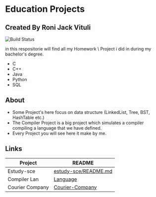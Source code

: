 # Education Projects
## Created By Roni Jack Vituli

![Build Status](https://img.shields.io/static/v1?label=RJV&message=Project's&color=blue)

in this respositorie will find all my Homework \ Project i did in during my bachelor's degree.

- C 
- C++ 
- Java 
- Python 
- SQL


## About

- Some Project's here focus on data structure (LinkedList, Tree, BST, HashTable etc.)
- The Compiler Project is a big project which simulates a compiler compiling a language that we have defined.
- Every Project you will see here it make by me.
## Links


| Project | README |
| ------ | ------ |
| Estudy-sce | [estudy-sce/README.md][PlDb] 
| Compiler Lan | [Language][Plso]
| Courier Company | [Courier-Company][Plcc]

   [PlDb]: <https://github.com/Project-Management-SCE/estudy-sce-web>
   [Plso]: <https://github.com/RoniJack/EducationProjects/tree/main/Compiler%20Project%20>  
   [Plcc]: <https://github.com/RoniJack/CourierCompany>
   

